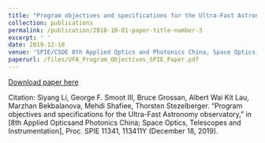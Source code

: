 ```yaml
---
title: "Program objectives and specifications for the Ultra-Fast Astronomy observatory"
collection: publications
permalink: /publication/2010-10-01-paper-title-number-3
excerpt: ' '
date: 2019-12-18
venue: 'SPIE/CSOE 8th Applied Optics and Photonics China, Space Optics, Telescopes and Instrumentation, Proc. SPIE 11341'
paperurl: /files/UFA_Program_Objectives_SPIE_Paper.pdf
---
```


[Download paper here](/files/UFA_Program_Objectives_SPIE_Paper.pdf)

Citation: Siyang Li, George F. Smoot III, Bruce Grossan, Albert Wai Kit Lau, Marzhan Bekbalanova, Mehdi Shafiee, Thorsten Stezelberger. “Program objectives and specifications for the Ultra-Fast Astronomy observatory,” in [8th Applied Opticsand Photonics China; Space Optics, Telescopes and Instrumentation], Proc. SPIE 11341, 113411Y (December 18, 2019).
